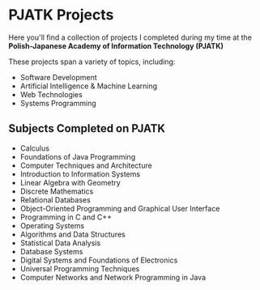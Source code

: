 # PJATK Projects
Here you'll find a collection of projects I completed during my time at the **Polish-Japanese Academy of Information Technology (PJATK)** 

These projects span a variety of topics, including:

- Software Development  
- Artificial Intelligence & Machine Learning    
- Web Technologies  
- Systems Programming

## Subjects Completed on PJATK

- Calculus  
- Foundations of Java Programming  
- Computer Techniques and Architecture  
- Introduction to Information Systems  
- Linear Algebra with Geometry  
- Discrete Mathematics  
- Relational Databases  
- Object-Oriented Programming and Graphical User Interface  
- Programming in C and C++  
- Operating Systems  
- Algorithms and Data Structures  
- Statistical Data Analysis  
- Database Systems  
- Digital Systems and Foundations of Electronics  
- Universal Programming Techniques  
- Computer Networks and Network Programming in Java  


